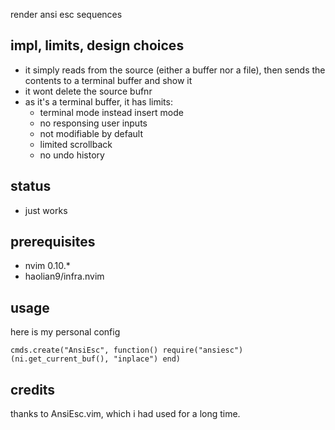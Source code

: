 render ansi esc sequences


## impl, limits, design choices
* it simply reads from the source (either a buffer nor a file),
  then sends the contents to a terminal buffer and show it
* it wont delete the source bufnr
* as it's a terminal buffer, it has limits:
    * terminal mode instead insert mode
    * no responsing user inputs
    * not modifiable by default
    * limited scrollback
    * no undo history

## status
* just works

## prerequisites
* nvim 0.10.*
* haolian9/infra.nvim

## usage
here is my personal config
```
cmds.create("AnsiEsc", function() require("ansiesc")(ni.get_current_buf(), "inplace") end)
```

## credits
thanks to AnsiEsc.vim, which i had used for a long time.
